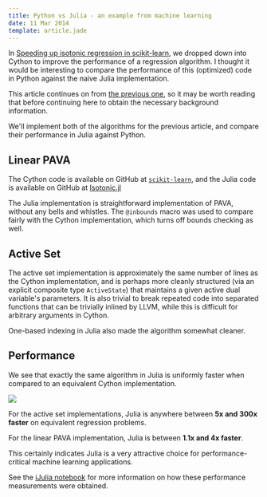 ```yaml
---
title: Python vs Julia - an example from machine learning
date: 11 Mar 2014
template: article.jade
---
```


In [Speeding up isotonic regression in scikit-learn][previousarticle],
we dropped down into Cython to improve the performance of a regression
algorithm. I thought it would be interesting to compare the
performance of this (optimized) code in Python against the naive Julia
implementation.

This article continues on from [the previous one][previousarticle], so
it may be worth reading that before continuing here to obtain the necessary
background information.

We'll implement both of the algorithms for the previous article, and
compare their performance in Julia against Python.

## Linear PAVA ##

The Cython code is available on GitHub at [`scikit-learn`][sklearn],
and the Julia code is available on GitHub at [Isotonic.jl][isotonicjl]

The Julia implementation is straightforward implementation of PAVA,
without any bells and whistles. The `@inbounds` macro was used to
compare fairly with the Cython implementation, which turns off bounds
checking as well.  

<script src="https://gist.github.com/ajtulloch/9484357.js"></script>
<script src="https://gist.github.com/ajtulloch/9485644.js"></script>

## Active Set ##

The active set implementation is approximately the same number of
lines as the Cython implementation, and is perhaps more cleanly
structured (via an explicit composite type `ActiveState`) that
maintains a given active dual variable's parameters. It is also
trivial to break repeated code into separated functions that
can be trivially inlined by LLVM, while this is difficult for
arbitrary arguments in Cython.

One-based indexing in Julia also made the algorithm somewhat cleaner.

<script src="https://gist.github.com/ajtulloch/9484368.js"></script>
<script src="https://gist.github.com/ajtulloch/9485601.js"></script>

## Performance ##

We see that exactly the same algorithm in Julia is uniformly faster
when compared to an equivalent Cython implementation.

![](https://f.cloud.github.com/assets/1121581/2385599/d0ad76c6-a91f-11e3-84a1-3b2965ba5ea0.png)

For the active set implementations, Julia is anywhere between **5x and
300x faster** on equivalent regression problems.

For the linear PAVA implementation, Julia is between **1.1x and 4x
faster**.

This certainly indicates Julia is a very attractive choice for
performance-critical machine learning applications.

See the [iJulia notebook][] for more information on how these
performance measurements were obtained.

[iJulia notebook]: http://nbviewer.ipython.org/url/gist.githubusercontent.com/ajtulloch/9485996/raw/94b3d0e6bd67256f1f02eebb1463365dbc8b64fc/Julia.ipynb
[previousarticle]: http://tullo.ch/articles/speeding-up-isotonic-regression/
[isotonicjl]: https://github.com/ajtulloch/Isotonic.jl
[sklearn]: https://github.com/scikit-learn/scikit-learn/blob/master/sklearn/_isotonic.pyx

